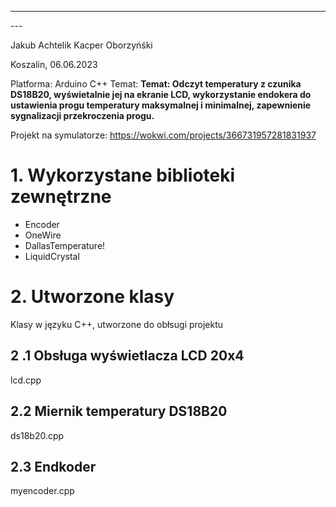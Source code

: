 
---
<div style="page-break-after: always;"></div>
---

Jakub Achtelik
Kacper Oborzyńśki

Koszalin, 06.06.2023

Platforma: Arduino C++
Temat: **Temat: Odczyt temperatury z czunika DS18B20, wyświetalnie jej na ekranie LCD, wykorzystanie endokera do ustawienia progu temperatury maksymalnej i minimalnej, zapewnienie sygnalizacji przekroczenia progu.**


Projekt na symulatorze:
https://wokwi.com/projects/366731957281831937

# 1. Wykorzystane biblioteki zewnętrzne
- Encoder
- OneWire
- DallasTemperature!
- LiquidCrystal

# 2. Utworzone klasy

Klasy w języku C++, utworzone do obłsugi projektu

## 2 .1 Obsługa wyświetlacza LCD 20x4
lcd.cpp

## 2.2 Miernik temperatury DS18B20

ds18b20.cpp

## 2.3 Endkoder

myencoder.cpp
